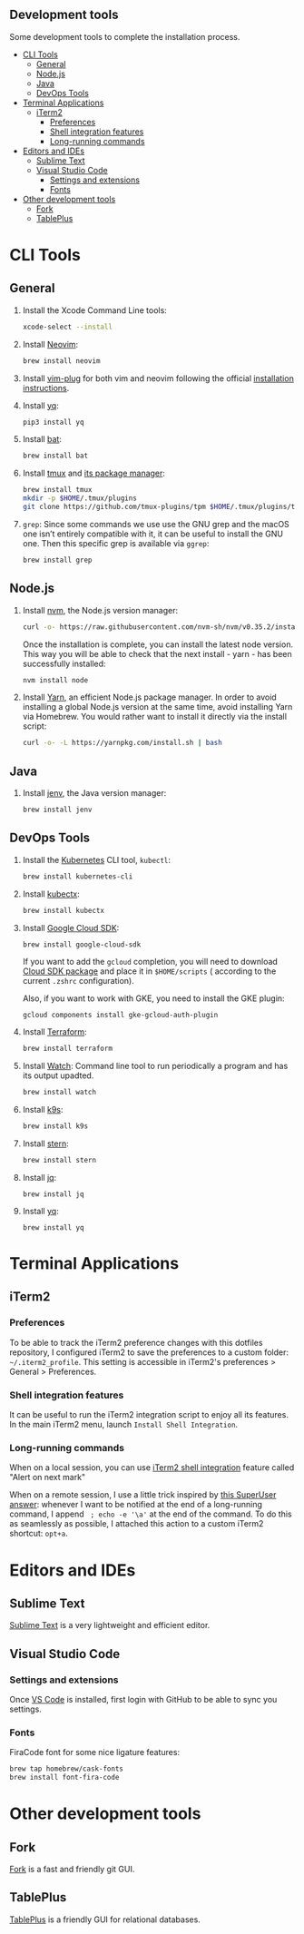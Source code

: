 Development tools
---

Some development tools to complete the installation process.

- [CLI Tools](#cli-tools)
    - [General](#general)
    - [Node.js](#nodejs)
    - [Java](#java)
    - [DevOps Tools](#devops-tools)
- [Terminal Applications](#terminal-applications)
    - [iTerm2](#iterm2)
        - [Preferences](#preferences)
        - [Shell integration features](#shell-integration-features)
        - [Long-running commands](#long-running-commands)
- [Editors and IDEs](#editors-and-ides)
    - [Sublime Text](#sublime-text)
    - [Visual Studio Code](#visual-studio-code)
        - [Settings and extensions](#settings-and-extensions)
        - [Fonts](#fonts)
- [Other development tools](#other-development-tools)
    - [Fork](#fork)
    - [TablePlus](#tableplus)

# CLI Tools

## General

1. Install the Xcode Command Line tools:

   ```sh
   xcode-select --install
   ```

2. Install [Neovim](https://neovim.io/):

   ```sh
   brew install neovim
   ```

3. Install [vim-plug](https://github.com/junegunn/vim-plug) for both vim and neovim following the
   official [installation instructions](https://github.com/junegunn/vim-plug#installation).

4. Install [yq](https://github.com/kislyuk/yq):

   ```sh
   pip3 install yq
   ```

5. Install [bat](https://github.com/sharkdp/bat):

   ```sh
   brew install bat
   ```

6. Install [tmux](https://github.com/tmux/tmux) and [its package manager](https://github.com/tmux-plugins/tpm):

   ```sh
   brew install tmux
   mkdir -p $HOME/.tmux/plugins
   git clone https://github.com/tmux-plugins/tpm $HOME/.tmux/plugins/tpm
   ```

7. `grep`: Since some commands we use use the GNU grep and the macOS one isn’t entirely compatible with it, it can be
   useful to install the GNU one. Then this specific grep is available via `ggrep`:

   ```sh
   brew install grep
   ```

## Node.js

1. Install [nvm](https://github.com/nvm-sh/nvm), the Node.js version manager:

   ```sh
   curl -o- https://raw.githubusercontent.com/nvm-sh/nvm/v0.35.2/install.sh | bash
   ```

   Once the installation is complete, you can install the latest node version. This way you will be able to check that
   the next install - yarn - has been successfully installed:

   ```sh
   nvm install node
   ```

2. Install [Yarn](https://classic.yarnpkg.com/), an efficient Node.js package manager. In order to avoid installing a
   global Node.js version at the same time, avoid installing Yarn via Homebrew. You would rather want to install it
   directly via the install script:

   ```sh
   curl -o- -L https://yarnpkg.com/install.sh | bash
   ```

## Java

1. Install [jenv](https://www.jenv.be/), the Java version manager:
   ```sh
   brew install jenv
   ```

## DevOps Tools

1. Install the [Kubernetes](https://kubernetes.io/) CLI tool, `kubectl`:

    ```sh
    brew install kubernetes-cli
    ```

2. Install [kubectx](https://github.com/ahmetb/kubectx):

   ```sh
   brew install kubectx
   ```

3. Install [Google Cloud SDK](https://cloud.google.com/sdk/):

   ```sh
   brew install google-cloud-sdk
   ```

   If you want to add the `gcloud` completion, you will need to
   download [Cloud SDK package](https://cloud.google.com/sdk/docs/quickstart-macos) and place it in `$HOME/scripts` (
   according to the current `.zshrc` configuration).

    Also, if you want to work with GKE, you need to install the GKE plugin:
    ```shell
   gcloud components install gke-gcloud-auth-plugin 
   ```

4. Install [Terraform](https://www.terraform.io/):

   ```sh
   brew install terraform
   ```

5. Install [Watch](https://formulae.brew.sh/formula/watch): Command line tool to run periodically a program and has its
   output upadted.

   ```sh
   brew install watch
   ```

6. Install [k9s](https://k9scli.io/):

   ```sh
   brew install k9s
   ```

7. Install [stern](https://github.com/wercker/stern):
   ```sh
   brew install stern
   ```

8. Install [jq](https://stedolan.github.io/jq/):
    ```shell
    brew install jq
    ```

9. Install [yq](https://mikefarah.gitbook.io/yq/):
    ```shell
    brew install yq
    ```

# Terminal Applications

## iTerm2

### Preferences

To be able to track the iTerm2 preference changes with this dotfiles repository, I configured iTerm2 to save the
preferences to a custom folder: `~/.iterm2_profile`. This setting is accessible in iTerm2's preferences > General >
Preferences.

### Shell integration features

It can be useful to run the iTerm2 integration script to enjoy all its features. In the main iTerm2 menu,
launch `Install Shell Integration`.

### Long-running commands

When on a local session, you can use [iTerm2 shell integration](https://iterm2.com/documentation-shell-integration.html)
feature called "Alert on next mark"

When on a remote session, I use a little trick inspired by [this SuperUser answer](https://superuser.com/a/1165272):
whenever I want to be notified at the end of a long-running command, I append ` ; echo -e '\a'` at the end of the
command. To do this as seamlessly as possible, I attached this action to a custom iTerm2 shortcut: `opt+a`.

# Editors and IDEs

## Sublime Text

[Sublime Text](https://www.sublimetext.com/) is a very lightweight and efficient editor.

## Visual Studio Code

### Settings and extensions

Once [VS Code](https://code.visualstudio.com/) is installed, first login with GitHub to be able to sync you settings.

### Fonts

FiraCode font for some nice ligature features:

```sh
brew tap homebrew/cask-fonts
brew install font-fira-code
```

# Other development tools

## Fork

[Fork](https://git-fork.com/) is a fast and friendly git GUI.

## TablePlus

[TablePlus](https://tableplus.com/) is a friendly GUI for relational databases.
